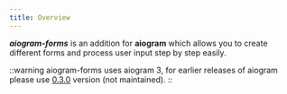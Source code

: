 ```yaml
---
title: Overview
---
```


**_aiogram-forms_** is an addition for **aiogram** which allows you to create different forms 
and process user input step by step easily.

::warning
aiogram-forms uses aiogram 3, for earlier releases of aiogram please 
use [0.3.0](https://pypi.org/project/aiogram-forms/0.3.0/) version (not maintained).
::
